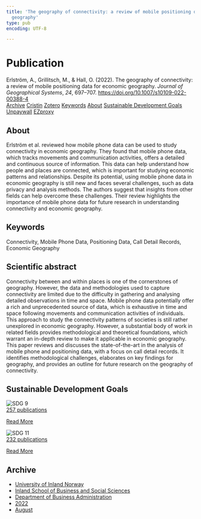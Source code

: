 ```yaml
---
title: 'The geography of connectivity: a review of mobile positioning data for economic
  geography'
type: pub
encoding: UTF-8

---
```

<h1>Publication</h1>
<article id="csl-bib-container-XRNXCCML" class="csl-bib-container">
  <div class="csl-bib-body"> <div class="csl-entry">Erlström, A., Grillitsch, M., &#38; Hall, O. (2022). The geography of connectivity: a review of mobile positioning data for economic geography. <i>Journal of Geographical Systems</i>, <i>24</i>, 697–707. <a href="https://doi.org/10.1007/s10109-022-00388-4">https://doi.org/10.1007/s10109-022-00388-4</a></div> </div>
  <div class="csl-bib-buttons">
    <a href="#taxonomy-article-XRNXCCML" alt="archive" class="csl-bib-button">Archive</a>
    <a href="https://app.cristin.no/results/show.jsf?id=2043134" alt="Cristin" class="csl-bib-button">Cristin</a>
    <a href="http://zotero.org/groups/5881554/items/XRNXCCML" alt="Zotero" class="csl-bib-button">Zotero</a>
    <a href="#keywords-article-XRNXCCML" alt="keywords" class="csl-bib-button">Keywords</a>
    <a href="#about-article-XRNXCCML" alt="about_pub" class="csl-bib-button">About</a>
    <a href="#sdg-article-XRNXCCML" alt="sdg" class="csl-bib-button">Sustainable Development Goals</a>
    <a href="https://link.springer.com/content/pdf/10.1007/s10109-022-00388-4.pdf" alt="Unpaywall" class="csl-bib-button">Unpaywall</a>
    <a href="https://link.springer.com/content/pdf/10.1007/s10109-022-00388-4.pdf" alt="EZproxy" class="csl-bib-button">EZproxy</a>
  </div>
  <div id="csl-bib-meta-container-XRNXCCML"></div>
</article>
<div id="csl-bib-meta-XRNXCCML" class="csl-bib-meta">
  <article id="about-article-XRNXCCML" class="about_pub-article">
    <h1>About</h1>
    Erlström et al. reviewed how mobile phone data can be used to study connectivity in economic geography. They found that mobile phone data, which tracks movements and communication activities, offers a detailed and continuous source of information. This data can help understand how people and places are connected, which is important for studying economic patterns and relationships. Despite its potential, using mobile phone data in economic geography is still new and faces several challenges, such as data privacy and analysis methods. The authors suggest that insights from other fields can help overcome these challenges. Their review highlights the importance of mobile phone data for future research in understanding connectivity and economic geography.
  </article>
  <article id="keywords-article-XRNXCCML" class="keywords-article">
    <h1>Keywords</h1>
    Connectivity, Mobile Phone Data, Positioning Data, Call Detail Records, Economic Geography
  </article>
  <article id="abstract-article-XRNXCCML" class="abstract-article">
    <h1>Scientific abstract</h1>
    Connectivity between and within places is one of the cornerstones of geography. However, the data and methodologies used to capture connectivity are limited due to the difficulty in gathering and analysing detailed observations in time and space. Mobile phone data potentially offer a rich and unprecedented source of data, which is exhaustive in time and space following movements and communication activities of individuals. This approach to study the connectivity patterns of societies is still rather unexplored in economic geography. However, a substantial body of work in related fields provides methodological and theoretical foundations, which warrant an in-depth review to make it applicable in economic geography. This paper reviews and discusses the state-of-the-art in the analysis of mobile phone and positioning data, with a focus on call detail records. It identifies methodological challenges, elaborates on key findings for geography, and provides an outline for future research on the geography of connectivity.
  </article>
  <article id="sdg-article-XRNXCCML" class="sdg-article">
    <h1>Sustainable Development Goals</h1>
    <div class="sdg-container"><div id="sdg9" class="sdg">
        <img src="{{< params subfolder >}}images/sdg/sdg09_en.png" class="image" alt="SDG 9">
        <div class="sdg-overlay">
          <a href="/en/archive/?key=?sdg=9#archive" class="sdg-publication-count"><span>257</span> publications</a>
          <p><a href="https://sdgs.un.org/goals/goal9" class="sdg-read-more">Read More</a></p>
        </div>
      </div> <div id="sdg11" class="sdg">
        <img src="{{< params subfolder >}}images/sdg/sdg11_en.png" class="image" alt="SDG 11">
        <div class="sdg-overlay">
          <a href="/en/archive/?key=?sdg=11#archive" class="sdg-publication-count"><span>232</span> publications</a>
          <p><a href="https://sdgs.un.org/goals/goal11" class="sdg-read-more">Read More</a></p>
        </div>
      </div></div>
  </article>
  <article id="taxonomy-article-XRNXCCML" class="taxonomy-article">
    <h1>Archive</h1>
    <ul>
      <li>
        <a href="/en/archive/?key=3DCRN523">University of Inland Norway</a>
      </li>
      <li>
        <a href="/en/archive/?key=DU8Q9LN9">Inland School of Business and Social Sciences</a>
      </li>
      <li>
        <a href="/en/archive/?key=3IQA89I8">Department of Business Administration</a>
      </li>
      <li>
        <a href="/en/archive/?key=6THNNMZZ">2022</a>
      </li>
      <li>
        <a href="/en/archive/?key=VXKWGAF9">August</a>
      </li>
    </ul>
  </article>
</div>
